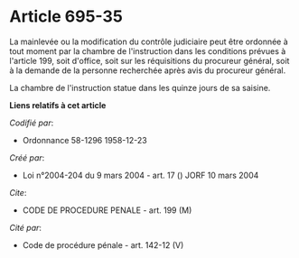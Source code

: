 # Article 695-35

La mainlevée ou la modification du contrôle judiciaire peut être ordonnée à tout moment par la chambre de l'instruction dans
les conditions prévues à l'article 199, soit d'office, soit sur les réquisitions du procureur général, soit à la demande de
la personne recherchée après avis du procureur général.

La chambre de l'instruction statue dans les quinze jours de sa saisine.

**Liens relatifs à cet article**

_Codifié par_:

  - Ordonnance 58-1296 1958-12-23

_Créé par_:

  - Loi n°2004-204 du 9 mars 2004 - art. 17 () JORF 10 mars 2004

_Cite_:

  - CODE DE PROCEDURE PENALE - art. 199 (M)

_Cité par_:

  - Code de procédure pénale - art. 142-12 (V)
